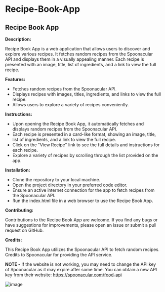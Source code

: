 # Recipe-Book-App

## Recipe Book App

**Description:**

Recipe Book App is a web application that allows users to discover and explore various recipes. It fetches random recipes from the Spoonacular API and displays them in a visually appealing manner. Each recipe is presented with an image, title, list of ingredients, and a link to view the full recipe.

**Features:**

- Fetches random recipes from the Spoonacular API.
- Displays recipes with images, titles, ingredients, and links to view the full recipe.
- Allows users to explore a variety of recipes conveniently.
  
**Instructions:**

* Upon opening the Recipe Book App, it automatically fetches and displays random recipes from the Spoonacular API.
* Each recipe is presented in a card-like format, showing an image, title, list of ingredients, and a link to view the full recipe.
* Click on the "View Recipe" link to see the full details and instructions for each recipe.
* Explore a variety of recipes by scrolling through the list provided on the app.
  
**Installation:**

* Clone the repository to your local machine.
* Open the project directory in your preferred code editor.
* Ensure an active internet connection for the app to fetch recipes from the Spoonacular API.
* Run the index.html file in a web browser to use the Recipe Book App.
  
**Contributing:**

Contributions to the Recipe Book App are welcome. If you find any bugs or have suggestions for improvements, please open an issue or submit a pull request on GitHub.

**Credits:**

This Recipe Book App utilizes the Spoonacular API to fetch random recipes. Credits to Spoonacular for providing the API service.

**NOTE -** If the website is not working, you may need to change the API key of Spoonacular as it may expire after some time. You can obtain a new API key from their website: https://spoonacular.com/food-api



![image](https://github.com/jaiswalrahul2427/Recipe-Book-App/assets/133475235/d1c60e56-04f7-46db-9443-fada3ae0dbb1)

